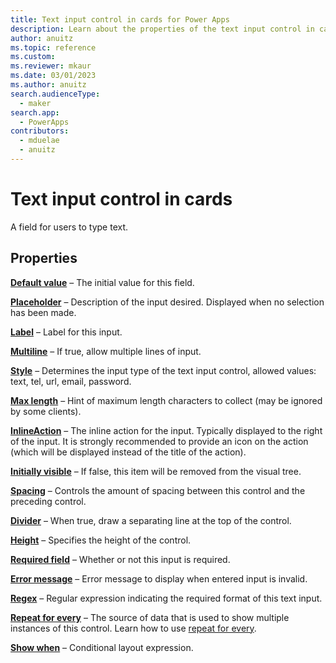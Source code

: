 ```yaml
---
title: Text input control in cards for Power Apps
description: Learn about the properties of the text input control in cards for Power Apps.
author: anuitz
ms.topic: reference
ms.custom: 
ms.reviewer: mkaur
ms.date: 03/01/2023
ms.author: anuitz
search.audienceType:
  - maker
search.app:
  - PowerApps
contributors:
  - mduelae
  - anuitz
---
```


# Text input control in cards

A field for users to type text.

## Properties

**[Default value](control-reference.md#d)** – The initial value for this field.

**[Placeholder](control-reference.md#p)** – Description of the input desired. Displayed when no selection has been made.

**[Label](control-reference.md#l)** – Label for this input.

**[Multiline](control-reference.md#m)** – If true, allow multiple lines of input.

**[Style](control-reference.md#s)** – Determines the input type of the text input control, allowed values: text, tel, url, email, password.

**[Max length](control-reference.md#m)** – Hint of maximum length characters to collect (may be ignored by some clients).

**[InlineAction](control-reference.md#i)** – The inline action for the input. Typically displayed to the right of the input. It is strongly recommended to provide an icon on the action (which will be displayed instead of the title of the action).

**[Initially visible](control-reference.md#i)** – If false, this item will be removed from the visual tree.

**[Spacing](control-reference.md#s)** – Controls the amount of spacing between this control and the preceding control.

**[Divider](control-reference.md#d)** – When true, draw a separating line at the top of the control.

**[Height](control-reference.md#h)** – Specifies the height of the control.

**[Required field](control-reference.md#r)** – Whether or not this input is required.

**[Error message](control-reference.md#e)** – Error message to display when entered input is invalid.

**[Regex](control-reference.md#r)** – Regular expression indicating the required format of this text input.

**[Repeat for every](control-reference.md#r)** – The source of data that is used to show multiple instances of this control. Learn how to use [repeat for every](control-reference.md#r).



**[Show when](control-reference.md#s)** – Conditional layout expression.
